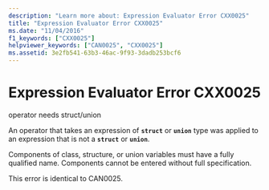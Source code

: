 ```yaml
---
description: "Learn more about: Expression Evaluator Error CXX0025"
title: "Expression Evaluator Error CXX0025"
ms.date: "11/04/2016"
f1_keywords: ["CXX0025"]
helpviewer_keywords: ["CAN0025", "CXX0025"]
ms.assetid: 3e2fb541-63b3-46ac-9f93-3dadb253bcf6
---
```

# Expression Evaluator Error CXX0025

operator needs struct/union

An operator that takes an expression of **`struct`** or **`union`** type was applied to an expression that is not a **`struct`** or **`union`**.

Components of class, structure, or union variables must have a fully qualified name. Components cannot be entered without full specification.

This error is identical to CAN0025.
